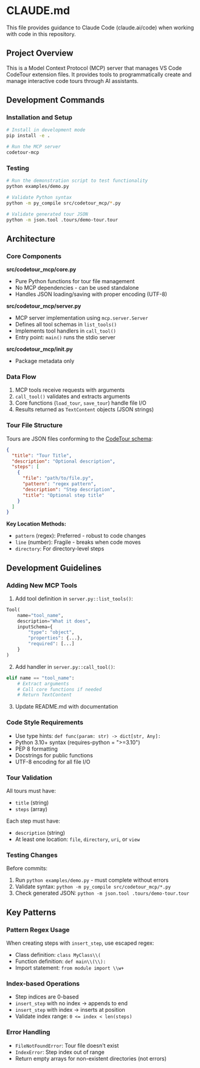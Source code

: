 # CLAUDE.md

This file provides guidance to Claude Code (claude.ai/code) when working with code in this repository.

## Project Overview

This is a Model Context Protocol (MCP) server that manages VS Code CodeTour extension files. It provides tools to programmatically create and manage interactive code tours through AI assistants.

## Development Commands

### Installation and Setup
```bash
# Install in development mode
pip install -e .

# Run the MCP server
codetour-mcp
```

### Testing
```bash
# Run the demonstration script to test functionality
python examples/demo.py

# Validate Python syntax
python -m py_compile src/codetour_mcp/*.py

# Validate generated tour JSON
python -m json.tool .tours/demo-tour.tour
```

## Architecture

### Core Components

**src/codetour_mcp/core.py**
- Pure Python functions for tour file management
- No MCP dependencies - can be used standalone
- Handles JSON loading/saving with proper encoding (UTF-8)

**src/codetour_mcp/server.py**
- MCP server implementation using `mcp.server.Server`
- Defines all tool schemas in `list_tools()`
- Implements tool handlers in `call_tool()`
- Entry point: `main()` runs the stdio server

**src/codetour_mcp/__init__.py**
- Package metadata only

### Data Flow

1. MCP tools receive requests with arguments
2. `call_tool()` validates and extracts arguments
3. Core functions (`load_tour`, `save_tour`) handle file I/O
4. Results returned as `TextContent` objects (JSON strings)

### Tour File Structure

Tours are JSON files conforming to the [CodeTour schema](https://raw.githubusercontent.com/microsoft/codetour/refs/heads/main/schema.json):

```json
{
  "title": "Tour Title",
  "description": "Optional description",
  "steps": [
    {
      "file": "path/to/file.py",
      "pattern": "regex pattern",
      "description": "Step description",
      "title": "Optional step title"
    }
  ]
}
```

**Key Location Methods:**
- `pattern` (regex): Preferred - robust to code changes
- `line` (number): Fragile - breaks when code moves
- `directory`: For directory-level steps

## Development Guidelines

### Adding New MCP Tools

1. Add tool definition in `server.py::list_tools()`:
```python
Tool(
    name="tool_name",
    description="What it does",
    inputSchema={
        "type": "object",
        "properties": {...},
        "required": [...]
    }
)
```

2. Add handler in `server.py::call_tool()`:
```python
elif name == "tool_name":
    # Extract arguments
    # Call core functions if needed
    # Return TextContent
```

3. Update README.md with documentation

### Code Style Requirements

- Use type hints: `def func(param: str) -> dict[str, Any]:`
- Python 3.10+ syntax (requires-python = ">=3.10")
- PEP 8 formatting
- Docstrings for public functions
- UTF-8 encoding for all file I/O

### Tour Validation

All tours must have:
- `title` (string)
- `steps` (array)

Each step must have:
- `description` (string)
- At least one location: `file`, `directory`, `uri`, or `view`

### Testing Changes

Before commits:
1. Run `python examples/demo.py` - must complete without errors
2. Validate syntax: `python -m py_compile src/codetour_mcp/*.py`
3. Check generated JSON: `python -m json.tool .tours/demo-tour.tour`

## Key Patterns

### Pattern Regex Usage
When creating steps with `insert_step`, use escaped regex:
- Class definition: `class MyClass\\(`
- Function definition: `def main\\(\\):`
- Import statement: `from module import \\w+`

### Index-based Operations
- Step indices are 0-based
- `insert_step` with no index → appends to end
- `insert_step` with index → inserts at position
- Validate index range: `0 <= index < len(steps)`

### Error Handling
- `FileNotFoundError`: Tour file doesn't exist
- `IndexError`: Step index out of range
- Return empty arrays for non-existent directories (not errors)
